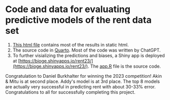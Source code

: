 # Code and data for evaluating predictive models of the rent data set

1.  [This html file](https://htmlpreview.github.io/?https://github.com/gexijin/stat442/blob/main/Prediction_evaluation.html) contains most of the results in static html.
2.  The source code in  [Quarto](https://github.com/gexijin/stat442/blob/main/Prediction_evaluation.qmd). Most of the code was written by ChatGPT.
3.  To further visializing the predictions and biases, a Shiny app is deployed at [https://bioge.shinyapps.io/rent23/](https://bioge.shinyapps.io/rent23/). The [app.R](https://github.com/gexijin/stat442/blob/main/app.R) file is the source code.
 
Congratulation to Daniel Burkhalter for winning the 2023 competition! Akin & Mitu is at second place. Addy's model is at 3rd place. The top 8 models are actually very successful in predicting rent with about 30-33% error. Congratulations to all for successfully completing this project.
